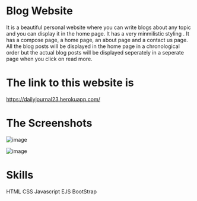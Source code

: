 # Blog Website
It is a beautiful personal website where you can write blogs about any topic and you can display it in the home page.
It has a very minmilistic styling .
It has a compose page, a home page, an about page and a contact us page.
All the blog posts will be displayed in the home page in a chronological order but the actual blog posts will be displayed seperately in a seperate page when you click on read more.
# The link to this website is
https://dailyjournal23.herokuapp.com/

# The Screenshots
![image](https://user-images.githubusercontent.com/74773717/142864757-f87ecaa4-238b-4d6d-a73a-8f865bfc689f.png)

![image](https://user-images.githubusercontent.com/74773717/142864941-ea627916-9710-418a-9113-91f31a81ddcd.png)

# Skills
HTML
CSS
Javascript
EJS
BootStrap
